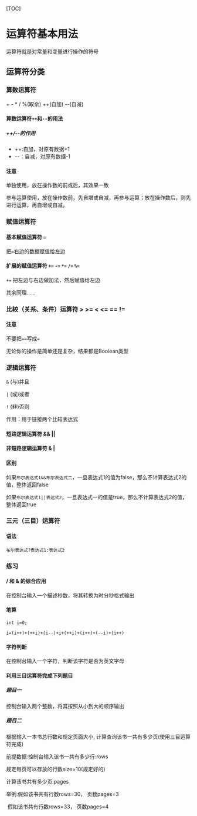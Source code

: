  

[TOC]



# 运算符基本用法

运算符就是对常量和变量进行操作的符号

## 运算符分类

### 算数运算符

\+  -  *  /  %(取余)  ++(自加)  --(自减)

 

#### 算数运算符`++`和`--`的用法

##### ++/--的作用

-  ++:自加，对原有数据+1
-  --：自减，对原有数据-1

#### 注意

单独使用，放在操作数的前或后，其效果一致

参与运算使用，放在操作数前，先自增或自减，再参与运算；放在操作数后，则先进行运算，再自增或自减。

 

### 赋值运算符

#### 基本赋值运算符 `=`

把`=`右边的数据赋值给左边

 

#### 扩展的赋值运算符 `+=` `-=` `*=` `/=` `%=`

`+=` 把左边与右边做加法，然后赋值给左边

 其余同理……

### 比较（关系、条件）运算符 > >= < <= == !=

#### 注意

不要把`==`写成`=`

无论你的操作是简单还是复杂，结果都是Boolean类型

 

### 逻辑运算符

`&` (与)并且

`|` (或)或者

`!` (非)否则

作用：用于链接两个比较表达式

#### 短路逻辑运算符 && ||

#### 非短路逻辑运算符 & |

#### 区别

如果`布尔表达式1&&布尔表达式二`，一旦表达式1的值为false，那么不计算表达式2的值，整体返回false

如果`布尔表达式1||表达式2`，一旦表达式一的值是true，那么不计算表达式2的值，整体返回true

### 三元（三目）运算符

#### 语法

`布尔表达式?表达式1:表达式2`

### 练习

#### / 和 & 的综合应用

在控制台输入一个描述秒数，将其转换为时分秒格式输出

#### 笔算

```
int i=0;

i=(i++)+(++i)+(i--)+i+(++i)+(i++)+(--i)+(i++)
```

#### 字符判断

在控制台输入一个字符，判断该字符是否为英文字母

#### 利用三目运算符完成下列题目

##### 题目一

控制台输入两个整数，将其按照从小到大的顺序输出

##### 题目二

根据输入一本书总行数和规定页面大小, 计算查询该书一共有多少页(使用三目运算符完成)

前提数据:控制台输入该书一共有多少行:rows 

规定每页可以存放的行数size=10(规定好的)

计算该书共有多少页:pages

举例:假如该书共有行数rows=30， 页数pages=3

​    	假如该书共有行数rows=33， 页数pages=4

 